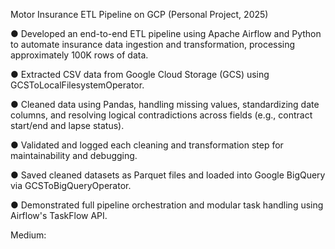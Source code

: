 Motor Insurance ETL Pipeline on GCP (Personal Project, 2025) 

● Developed an end-to-end ETL pipeline using Apache Airflow and Python to automate insurance 
data ingestion and transformation, processing approximately 100K rows of data. 

● Extracted CSV data from Google Cloud Storage (GCS) using GCSToLocalFilesystemOperator. 

● Cleaned data using Pandas, handling missing values, standardizing date columns, and resolving 
logical contradictions across fields (e.g., contract start/end and lapse status). 

● Validated and logged each cleaning and transformation step for maintainability and debugging. 

● Saved cleaned datasets as Parquet files and loaded into Google BigQuery via 
GCSToBigQueryOperator. 

● Demonstrated full pipeline orchestration and modular task handling using Airflow's TaskFlow 
API.

Medium:
